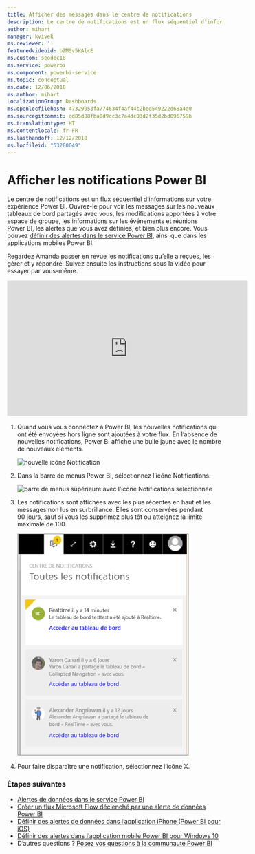 ```yaml
---
title: Afficher des messages dans le centre de notifications
description: Le centre de notifications est un flux séquentiel d’informations sur votre expérience Power BI.
author: mihart
manager: kvivek
ms.reviewer: ''
featuredvideoid: bZMSv5KAlcE
ms.custom: seodec18
ms.service: powerbi
ms.component: powerbi-service
ms.topic: conceptual
ms.date: 12/06/2018
ms.author: mihart
LocalizationGroup: Dashboards
ms.openlocfilehash: 47329053fa774634f4af44c2bed549222d68a4a0
ms.sourcegitcommit: cd85d88fba0d9cc3c7a4dc03d2f35d2bd096759b
ms.translationtype: HT
ms.contentlocale: fr-FR
ms.lasthandoff: 12/12/2018
ms.locfileid: "53280049"
---
```

# <a name="view-power-bi-notifications"></a>Afficher les notifications Power BI
Le centre de notifications est un flux séquentiel d’informations sur votre expérience Power BI. Ouvrez-le pour voir les messages sur les nouveaux tableaux de bord partagés avec vous, les modifications apportées à votre espace de groupe, les informations sur les événements et réunions Power BI, les alertes que vous avez définies, et bien plus encore. Vous pouvez [définir des alertes dans le service Power BI](../service-set-data-alerts.md), ainsi que dans les applications mobiles Power BI.

Regardez Amanda passer en revue les notifications qu’elle a reçues, les gérer et y répondre. Suivez ensuite les instructions sous la vidéo pour essayer par vous-même.

<iframe width="560" height="315" src="https://www.youtube.com/embed/bZMSv5KAlcE" frameborder="0" allowfullscreen></iframe>


1. Quand vous vous connectez à Power BI, les nouvelles notifications qui ont été envoyées hors ligne sont ajoutées à votre flux. En l’absence de nouvelles notifications, Power BI affiche une bulle jaune avec le nombre de nouveaux éléments.
   
   ![nouvelle icône Notification](./media/end-user-notification-center/power-bi-new-notification.png)
2. Dans la barre de menus Power BI, sélectionnez l’icône Notifications.
   
   ![barre de menus supérieure avec l’icône Notifications sélectionnée](./media/end-user-notification-center/power-bi-notifications-icon.png)
3. Les notifications sont affichées avec les plus récentes en haut et les messages non lus en surbrillance. Elles sont conservées pendant 90 jours, sauf si vous les supprimez plus tôt ou atteignez la limite maximale de 100.
   
   ![Centre de notifications](./media/end-user-notification-center/power-bi-notifications.png)
4. Pour faire disparaître une notification, sélectionnez l’icône X.

### <a name="next-steps"></a>Étapes suivantes
* [Alertes de données dans le service Power BI](../service-set-data-alerts.md)
* [Créer un flux Microsoft Flow déclenché par une alerte de données Power BI](../service-flow-integration.md)
* [Définir des alertes de données dans l’application iPhone (Power BI pour iOS)](mobile/mobile-set-data-alerts-in-the-mobile-apps.md)
* [Définir des alertes dans l’application mobile Power BI pour Windows 10](mobile/mobile-set-data-alerts-in-the-mobile-apps.md)
* D’autres questions ? [Posez vos questions à la communauté Power BI](http://community.powerbi.com/)


